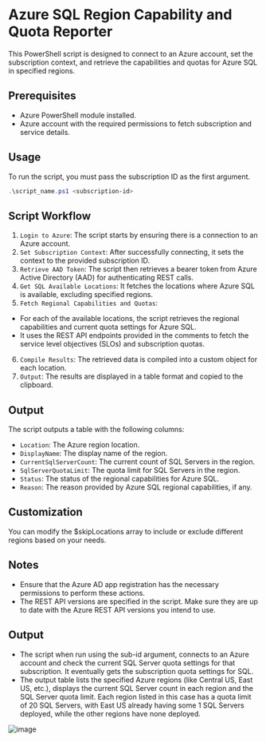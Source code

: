 # Azure SQL Region Capability and Quota Reporter
This PowerShell script is designed to connect to an Azure account, set the subscription context, and retrieve the capabilities and quotas for Azure SQL in specified regions.

## Prerequisites
- Azure PowerShell module installed.
- Azure account with the required permissions to fetch subscription and service details.

## Usage
To run the script, you must pass the subscription ID as the first argument.

```powershell
.\script_name.ps1 <subscription-id>
```

## Script Workflow
1. `Login to Azure`: The script starts by ensuring there is a connection to an Azure account.
2. `Set Subscription Context`: After successfully connecting, it sets the context to the provided subscription ID.
3. `Retrieve AAD Token`: The script then retrieves a bearer token from Azure Active Directory (AAD) for authenticating REST calls.
4. `Get SQL Available Locations`: It fetches the locations where Azure SQL is available, excluding specified regions.
5. `Fetch Regional Capabilities and Quotas`:
  - For each of the available locations, the script retrieves the regional capabilities and current quota settings for Azure SQL.
  - It uses the REST API endpoints provided in the comments to fetch the service level objectives (SLOs) and subscription quotas.
6. `Compile Results`: The retrieved data is compiled into a custom object for each location.
7. `Output`: The results are displayed in a table format and copied to the clipboard.

## Output
The script outputs a table with the following columns:
- `Location`: The Azure region location.
- `DisplayName`: The display name of the region.
- `CurrentSqlServerCount`: The current count of SQL Servers in the region.
- `SqlServerQuotaLimit`: The quota limit for SQL Servers in the region.
- `Status`: The status of the regional capabilities for Azure SQL.
- `Reason`: The reason provided by Azure SQL regional capabilities, if any.

## Customization
You can modify the $skipLocations array to include or exclude different regions based on your needs.

## Notes
- Ensure that the Azure AD app registration has the necessary permissions to perform these actions.
- The REST API versions are specified in the script. Make sure they are up to date with the Azure REST API versions you intend to use.

## Output
- The script when run using the sub-id argument, connects to an Azure account and check the current SQL Server quota settings for that subscription. It eventually gets the subscription quota settings for SQL. 
- The output table lists the specified Azure regions (like Central US, East US, etc.), displays the current SQL Server count in each region and the SQL Server quota limit. Each region listed in this case has a quota limit of 20 SQL Servers, with East US already having some 1 SQL Servers deployed, while the other regions have none deployed.
  
![image](https://github.com/jvargh/azurescripts/assets/3197295/3586d06f-4e15-4d9c-955f-c9e0c773d203)

 




